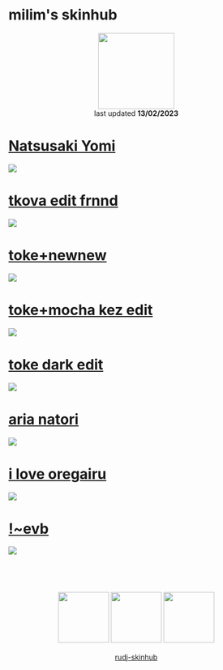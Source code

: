 # milim's skinhub
<p align="center">
<a href="https://osu.ppy.sh/users/12323971">
  <img src="https://a.ppy.sh/12323971"  
       width="150"
       height="150"></a>
<br>
last updated <b>13/02/2023</b>
</p>

# [Natsusaki Yomi](https://github.com/rudj-skinhub/woal/raw/tyfh/milim/Natsusaki%20Yomi.osk)
[![](https://i.imgur.com/RV1mOrz.jpeg)](https://github.com/rudj-skinhub/woal/raw/tyfh/milim/Natsusaki%20Yomi.osk)

# [tkova edit frnnd](https://github.com/rudj-skinhub/woal/raw/tyfh/milim/tkova%20edit%20frnnd.osk)
[![](https://i.imgur.com/3k8XuJA.jpeg)](https://github.com/rudj-skinhub/woal/raw/tyfh/milim/tkova%20edit%20frnnd.osk)

# [toke+newnew](https://github.com/rudj-skinhub/woal/raw/tyfh/milim/toke%2Bnewnew.osk)
[![](https://i.imgur.com/vPN5rgx.jpeg)](https://github.com/rudj-skinhub/woal/raw/tyfh/milim/toke%2Bnewnew.osk)

# [toke+mocha kez edit](https://github.com/rudj-skinhub/woal/raw/tyfh/milim/toke%2Bmocha%20kez%20edit.osk)
[![](https://i.imgur.com/TpxB30F.jpeg)](https://github.com/rudj-skinhub/woal/raw/tyfh/milim/toke%2Bmocha%20kez%20edit.osk)

# [toke dark edit](https://github.com/rudj-skinhub/woal/raw/tyfh/milim/toke%20dark%20edit.osk)
[![](https://i.imgur.com/YCO1UpO.jpeg)](https://github.com/rudj-skinhub/woal/raw/tyfh/milim/toke%20dark%20edit.osk)

# [aria natori](https://github.com/rudj-skinhub/woal/raw/tyfh/milim/-%20%2B%20aria_natori.osk)
[![](https://i.imgur.com/KXipn7z.jpeg)](https://github.com/rudj-skinhub/woal/raw/tyfh/milim/-%20%2B%20aria_natori.osk)

# [i love oregairu](https://github.com/rudj-skinhub/woal/raw/tyfh/milim/i%20love%20oregairu.osk)
[![](https://i.imgur.com/iDwB7hz.jpeg)](https://github.com/rudj-skinhub/woal/raw/tyfh/milim/i%20love%20oregairu.osk)

# [!~evb](https://github.com/rudj-skinhub/woal/raw/tyfh/milim/!%7Eevb.osk)
[![](https://i.imgur.com/UJEoFLo.jpeg)](https://github.com/rudj-skinhub/woal/raw/tyfh/milim/!%7Eevb.osk)

#
<p align="center">
  <br></br>
  <a href="https://www.twitch.tv/milimmm">
  <img src="https://i.imgur.com/HM030lk.png" 
       width="100" 
       height="100"></a>
  <a href="https://www.youtube.com/channel/UCKa8xFHaNogRUIJSyrjIS9w">
  <img src="https://i.imgur.com/YWbDUUy.png"  
       width="100" 
       height="100"></a>
  <a href="https://twitter.com/ligwiybd">
  <img src="https://i.imgur.com/PUQ5uWf.png" 
       width="100" 
       height="100"></a>
  <br></br>
  <a href="README.md">rudj-skinhub</a>
 </p>
